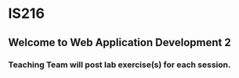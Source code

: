 # IS216
 
## Welcome to Web Application Development 2

### Teaching Team will post lab exercise(s) for each session.
